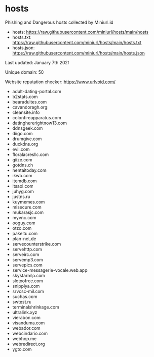 # hosts
Phishing and Dangerous hosts collected by Miniurl.id

- hosts: https://raw.githubusercontent.com/miniurl/hosts/main/hosts
- hosts.txt: https://raw.githubusercontent.com/miniurl/hosts/main/hosts.txt
- hosts.json: https://raw.githubusercontent.com/miniurl/hosts/main/hosts.json

Last updated: January 7th 2021

Unique domain: 50

Website reputation checker: https://www.urlvoid.com/

- adult-dating-portal.com
- b2stats.com
- bearadultes.com
- cavandoragh.org
- cleansite.info
- colonfireapparatus.com
- datinghererightnow13.com
- ddnsgeek.com
- diigo.com
- drumgive.com
- duckdns.org
- evil.com
- floralacresllc.com
- giize.com
- gotdns.ch
- hentaitoday.com
- ikwb.com
- itemdb.com
- itsaol.com
- juhyg.com
- justns.ru
- kuymemes.com
- misecure.com
- mukarasjc.com
- myvnc.com
- ooguy.com
- otzo.com
- pakeitu.com
- plan-net.de
- servecounterstrike.com
- servehttp.com
- serveirc.com
- servemp3.com
- servepics.com
- service-messagerie-vocale.web.app
- skystarmlp.com
- slotxofree.com
- snipplya.com
- srvcsc-mil.com
- suchas.com
- swtest.ru
- terminalshrinkage.com
- ultralink.xyz
- vierabon.com
- visanduma.com
- webador.com
- webcindario.com
- webhop.me
- webredirect.org
- ygto.com
